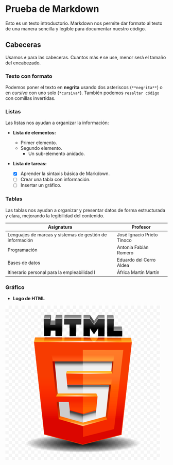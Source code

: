 # Prueba de Markdown

Esto es un texto introductorio. Markdown nos permite dar formato al texto de una manera sencilla y legible para documentar nuestro código.

## Cabeceras

Usamos `#` para las cabeceras. Cuantos más `#` se use, menor será el tamaño del encabezado.

### Texto con formato

Podemos poner el texto en **negrita** usando dos asteriscos (`**negrita**`) o en *cursiva* con uno solo (`*cursiva*`). También podemos `resaltar código` con comillas invertidas.

### Listas

Las listas nos ayudan a organizar la información:

* **Lista de elementos:**
    * Primer elemento.
    * Segundo elemento.
        * Un sub-elemento anidado.

* **Lista de tareas:**
    - [x] Aprender la sintaxis básica de Markdown.
    - [ ] Crear una tabla con información.
    - [ ] Insertar un gráfico.

### Tablas

Las tablas nos ayudan a organizar y presentar datos de forma estructurada y clara, mejorando la legibilidad del contenido.

| Asignatura | Profesor |
|-----------|-------------|
| Lenguajes de marcas y sistemas de gestión de información | José Ignacio Prieto Tinoco |
| Programación  | Antonia Fabián Romero |
| Bases de datos  | Eduardo del Cerro Aldea |
| Itinerario personal para la empleabilidad I | África Martín Martín |


### Gráfico

* **Logo de HTML**

![HTMLLogo](html5-logo.png)
